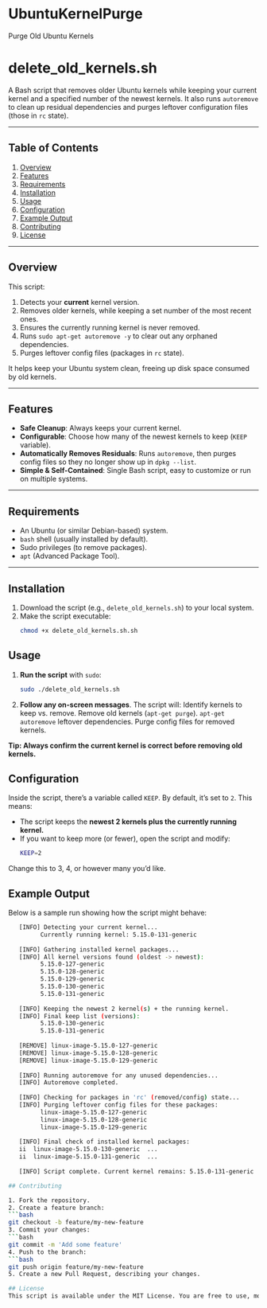 # UbuntuKernelPurge
Purge Old Ubuntu Kernels

# delete_old_kernels.sh

A Bash script that removes older Ubuntu kernels while keeping your current kernel and a specified number of the newest kernels. It also runs `autoremove` to clean up residual dependencies and purges leftover configuration files (those in `rc` state).

---

## Table of Contents

1. [Overview](#overview)  
2. [Features](#features)  
3. [Requirements](#requirements)  
4. [Installation](#installation)  
5. [Usage](#usage)  
6. [Configuration](#configuration)  
7. [Example Output](#example-output)  
8. [Contributing](#contributing)  
9. [License](#license)  

---

## Overview

This script:

1. Detects your **current** kernel version.  
2. Removes older kernels, while keeping a set number of the most recent ones.  
3. Ensures the currently running kernel is never removed.  
4. Runs `sudo apt-get autoremove -y` to clear out any orphaned dependencies.  
5. Purges leftover config files (packages in `rc` state).

It helps keep your Ubuntu system clean, freeing up disk space consumed by old kernels.

---

## Features

- **Safe Cleanup**: Always keeps your current kernel.  
- **Configurable**: Choose how many of the newest kernels to keep (`KEEP` variable).  
- **Automatically Removes Residuals**: Runs `autoremove`, then purges config files so they no longer show up in `dpkg --list`.  
- **Simple & Self-Contained**: Single Bash script, easy to customize or run on multiple systems.

---

## Requirements

- An Ubuntu (or similar Debian-based) system.  
- `bash` shell (usually installed by default).  
- Sudo privileges (to remove packages).  
- `apt` (Advanced Package Tool).

---

## Installation

1. Download the script (e.g., `delete_old_kernels.sh`) to your local system.  
2. Make the script executable:  
   ```bash
   chmod +x delete_old_kernels.sh.sh

## Usage

1. **Run the script** with `sudo`:
   ```bash
   sudo ./delete_old_kernels.sh

2. **Follow any on-screen messages**. The script will:
Identify kernels to keep vs. remove.
Remove old kernels (`apt-get purge`).
`apt-get autoremove` leftover dependencies.
Purge config files for removed kernels.

**Tip: Always confirm the current kernel is correct before removing old kernels.**

## Configuration

Inside the script, there’s a variable called `KEEP`. By default, it’s set to `2`. This means:

- The script keeps the **newest 2 kernels plus the currently running kernel.**
- If you want to keep more (or fewer), open the script and modify:
   ```bash
   KEEP=2

Change this to 3, 4, or however many you’d like.

## Example Output

Below is a sample run showing how the script might behave:

   ```bash
      [INFO] Detecting your current kernel...
            Currently running kernel: 5.15.0-131-generic
      
      [INFO] Gathering installed kernel packages...
      [INFO] All kernel versions found (oldest -> newest):
            5.15.0-127-generic
            5.15.0-128-generic
            5.15.0-129-generic
            5.15.0-130-generic
            5.15.0-131-generic
      
      [INFO] Keeping the newest 2 kernel(s) + the running kernel.
      [INFO] Final keep list (versions):
            5.15.0-130-generic
            5.15.0-131-generic
      
      [REMOVE] linux-image-5.15.0-127-generic
      [REMOVE] linux-image-5.15.0-128-generic
      [REMOVE] linux-image-5.15.0-129-generic
      
      [INFO] Running autoremove for any unused dependencies...
      [INFO] Autoremove completed.
      
      [INFO] Checking for packages in 'rc' (removed/config) state...
      [INFO] Purging leftover config files for these packages:
            linux-image-5.15.0-127-generic
            linux-image-5.15.0-128-generic
            linux-image-5.15.0-129-generic
      
      [INFO] Final check of installed kernel packages:
      ii  linux-image-5.15.0-130-generic  ...
      ii  linux-image-5.15.0-131-generic  ...
      
      [INFO] Script complete. Current kernel remains: 5.15.0-131-generic

## Contributing

1. Fork the repository.
2. Create a feature branch:
   ```bash
   git checkout -b feature/my-new-feature
3. Commit your changes:
   ```bash
   git commit -m 'Add some feature'
4. Push to the branch:
   ```bash
   git push origin feature/my-new-feature
5. Create a new Pull Request, describing your changes.

## License
This script is available under the MIT License. You are free to use, modify, and distribute it, subject to the terms of the license.
